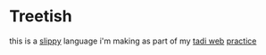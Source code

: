# Treetish

this is a [slippy](https://tadiweb.com) language i'm making as part of my [tadi web](https://todepond.com/wikiblogarden/tadi-web) [practice](https://todepond.com/lab)
